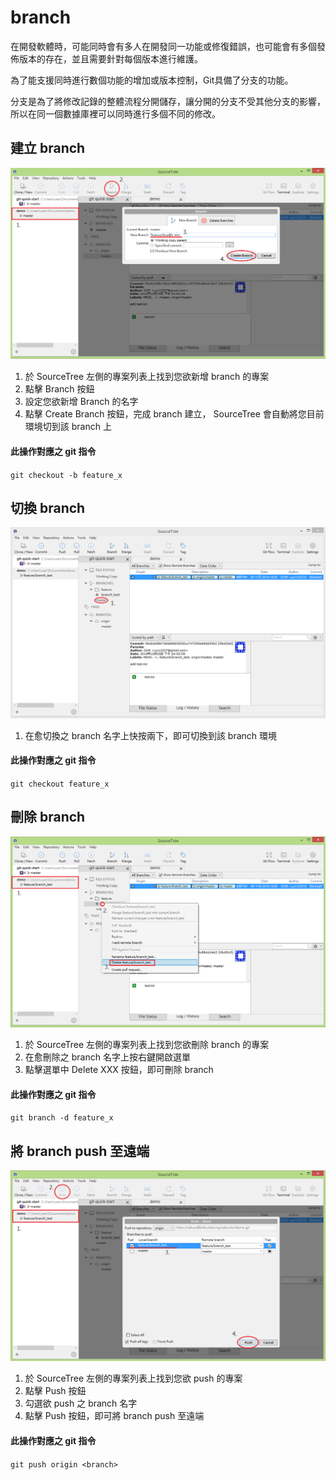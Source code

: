 # branch

在開發軟體時，可能同時會有多人在開發同一功能或修復錯誤，也可能會有多個發佈版本的存在，並且需要針對每個版本進行維護。

為了能支援同時進行數個功能的增加或版本控制，Git具備了分支的功能。

分支是為了將修改記錄的整體流程分開儲存，讓分開的分支不受其他分支的影響，所以在同一個數據庫裡可以同時進行多個不同的修改。

## 建立 branch

![branch example](./branch_create.png)

1. 於 SourceTree 左側的專案列表上找到您欲新增 branch 的專案
2. 點擊 Branch 按鈕
3. 設定您欲新增 Branch 的名字
4. 點擊 Create Branch 按鈕，完成 branch 建立， SourceTree 會自動將您目前環境切到該 branch 上

#### 此操作對應之 git 指令

`git checkout -b feature_x`

## 切換 branch

![branch example](./branch_checkout.png)

1. 在愈切換之 branch 名字上快按兩下，即可切換到該 branch 環境

#### 此操作對應之 git 指令

`git checkout feature_x`

## 刪除 branch

![branch example](./branch_delete.bmp)

1. 於 SourceTree 左側的專案列表上找到您欲刪除 branch 的專案
2. 在愈刪除之 branch 名字上按右鍵開啟選單
3. 點擊選單中 Delete XXX 按鈕，即可刪除 branch

#### 此操作對應之 git 指令

`git branch -d feature_x`

## 將 branch push 至遠端

![branch example](./branch_push.png)

1. 於 SourceTree 左側的專案列表上找到您欲 push 的專案
2. 點擊 Push 按鈕
3. 勾選欲 push 之 branch 名字
4. 點擊 Push 按鈕，即可將 branch push 至遠端

#### 此操作對應之 git 指令

`git push origin <branch>`
